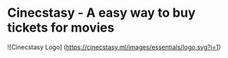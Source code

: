# Cinecstasy - A easy way to buy tickets for movies

![Cinecstasy Logo]
(https://cinecstasy.ml/images/essentials/logo.svg?i=1)










